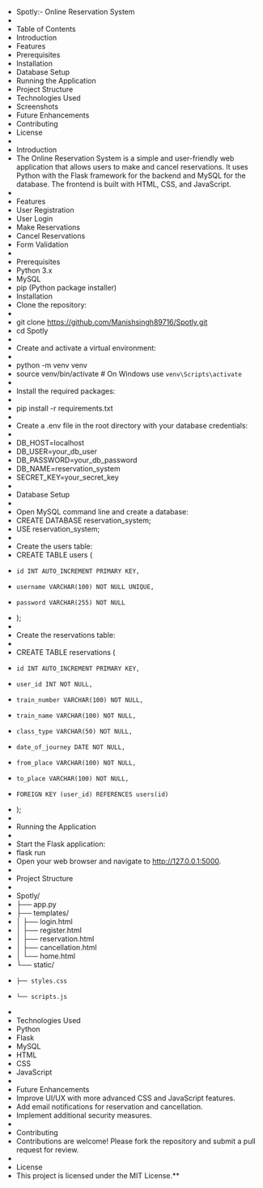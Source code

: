 * Spotly:- Online Reservation System
* 
* Table of Contents
* Introduction
* Features
* Prerequisites
* Installation
* Database Setup
* Running the Application
* Project Structure
* Technologies Used
* Screenshots
* Future Enhancements
* Contributing
* License
* 
* Introduction
* The Online Reservation System is a simple and user-friendly web application that allows users to make and cancel reservations. It uses Python with the Flask framework for the backend and MySQL for the database. The frontend is built with HTML, CSS, and JavaScript.
* 
* Features
* User Registration
* User Login
* Make Reservations
* Cancel Reservations
* Form Validation
* 
* Prerequisites
* Python 3.x
* MySQL
* pip (Python package installer)
* Installation
* Clone the repository:
* 
* git clone https://github.com/Manishsingh89716/Spotly.git
* cd Spotly
* 
* Create and activate a virtual environment:
* 
* python -m venv venv
* source venv/bin/activate  # On Windows use `venv\Scripts\activate`
* 
* Install the required packages:
* 
* pip install -r requirements.txt
* 
* Create a .env file in the root directory with your database credentials:
* 
* DB_HOST=localhost
* DB_USER=your_db_user
* DB_PASSWORD=your_db_password
* DB_NAME=reservation_system
* SECRET_KEY=your_secret_key
* 
* Database Setup
* 
* Open MySQL command line and create a database:
* CREATE DATABASE reservation_system;
* USE reservation_system;
* 
* Create the users table:
* CREATE TABLE users (
*     id INT AUTO_INCREMENT PRIMARY KEY,
*     username VARCHAR(100) NOT NULL UNIQUE,
*     password VARCHAR(255) NOT NULL
* );
* 
* Create the reservations table:
* 
* CREATE TABLE reservations (
*     id INT AUTO_INCREMENT PRIMARY KEY,
*     user_id INT NOT NULL,
*     train_number VARCHAR(100) NOT NULL,
*     train_name VARCHAR(100) NOT NULL,
*     class_type VARCHAR(50) NOT NULL,
*     date_of_journey DATE NOT NULL,
*     from_place VARCHAR(100) NOT NULL,
*     to_place VARCHAR(100) NOT NULL,
*     FOREIGN KEY (user_id) REFERENCES users(id)
* );
* 
* Running the Application
* 
* Start the Flask application:
* flask run
* Open your web browser and navigate to http://127.0.0.1:5000.
* 
* Project Structure
* 
* Spotly/
* ├── app.py
* ├── templates/
* │   ├── login.html
* │   ├── register.html
* │   ├── reservation.html
* │   ├── cancellation.html
* │   └── home.html
* └── static/
*     ├── styles.css
*     └── scripts.js
* 
* Technologies Used
* Python
* Flask
* MySQL
* HTML
* CSS
* JavaScript
* 
* Future Enhancements
* Improve UI/UX with more advanced CSS and JavaScript features.
* Add email notifications for reservation and cancellation.
* Implement additional security measures.
* 
* Contributing
* Contributions are welcome! Please fork the repository and submit a pull request for review.
* 
* License
* This project is licensed under the MIT License.**